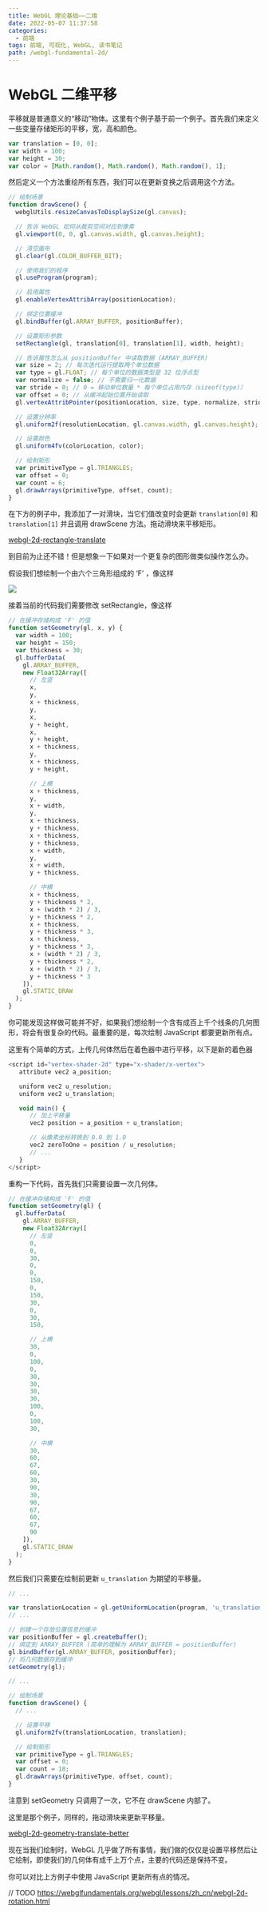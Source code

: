 ```yaml
---
title: WebGL 理论基础——二维
date: 2022-05-07 11:37:58
categories:
  - 前端
tags: 前端, 可视化, WebGL, 读书笔记
path: /webgl-fundamental-2d/
---
```


# WebGL 二维平移

平移就是普通意义的“移动”物体。这里有个例子基于前一个例子。首先我们来定义一些变量存储矩形的平移，宽，高和颜色。

```js
var translation = [0, 0];
var width = 100;
var height = 30;
var color = [Math.random(), Math.random(), Math.random(), 1];
```

然后定义一个方法重绘所有东西，我们可以在更新变换之后调用这个方法。

```js
// 绘制场景
function drawScene() {
  webglUtils.resizeCanvasToDisplaySize(gl.canvas);

  // 告诉 WebGL 如何从裁剪空间对应到像素
  gl.viewport(0, 0, gl.canvas.width, gl.canvas.height);

  // 清空画布
  gl.clear(gl.COLOR_BUFFER_BIT);

  // 使用我们的程序
  gl.useProgram(program);

  // 启用属性
  gl.enableVertexAttribArray(positionLocation);

  // 绑定位置缓冲
  gl.bindBuffer(gl.ARRAY_BUFFER, positionBuffer);

  // 设置矩形参数
  setRectangle(gl, translation[0], translation[1], width, height);

  // 告诉属性怎么从 positionBuffer 中读取数据 (ARRAY_BUFFER)
  var size = 2; // 每次迭代运行提取两个单位数据
  var type = gl.FLOAT; // 每个单位的数据类型是 32 位浮点型
  var normalize = false; // 不需要归一化数据
  var stride = 0; // 0 = 移动单位数量 * 每个单位占用内存（sizeof(type)）
  var offset = 0; // 从缓冲起始位置开始读取
  gl.vertexAttribPointer(positionLocation, size, type, normalize, stride, offset);

  // 设置分辨率
  gl.uniform2f(resolutionLocation, gl.canvas.width, gl.canvas.height);

  // 设置颜色
  gl.uniform4fv(colorLocation, color);

  // 绘制矩形
  var primitiveType = gl.TRIANGLES;
  var offset = 0;
  var count = 6;
  gl.drawArrays(primitiveType, offset, count);
}
```

在下方的例子中，我添加了一对滑块，当它们值改变时会更新 `translation[0]` 和 `translation[1]` 并且调用 drawScene 方法。拖动滑块来平移矩形。

[webgl-2d-rectangle-translate](embedded-codesandbox://webgl-fundamental-2d/webgl-2d-rectangle-translate?view=preview)

到目前为止还不错！但是想象一下如果对一个更复杂的图形做类似操作怎么办。

假设我们想绘制一个由六个三角形组成的 ‘F’ ，像这样

![](res/2022-05-10-00-00-30.png)

接着当前的代码我们需要修改 setRectangle，像这样

```js
// 在缓冲存储构成 'F' 的值
function setGeometry(gl, x, y) {
  var width = 100;
  var height = 150;
  var thickness = 30;
  gl.bufferData(
    gl.ARRAY_BUFFER,
    new Float32Array([
      // 左竖
      x,
      y,
      x + thickness,
      y,
      x,
      y + height,
      x,
      y + height,
      x + thickness,
      y,
      x + thickness,
      y + height,

      // 上横
      x + thickness,
      y,
      x + width,
      y,
      x + thickness,
      y + thickness,
      x + thickness,
      y + thickness,
      x + width,
      y,
      x + width,
      y + thickness,

      // 中横
      x + thickness,
      y + thickness * 2,
      x + (width * 2) / 3,
      y + thickness * 2,
      x + thickness,
      y + thickness * 3,
      x + thickness,
      y + thickness * 3,
      x + (width * 2) / 3,
      y + thickness * 2,
      x + (width * 2) / 3,
      y + thickness * 3
    ]),
    gl.STATIC_DRAW
  );
}
```

你可能发现这样做可能并不好，如果我们想绘制一个含有成百上千个线条的几何图形，将会有很复杂的代码。最重要的是，每次绘制 JavaScript 都要更新所有点。

这里有个简单的方式，上传几何体然后在着色器中进行平移，以下是新的着色器

```js
<script id="vertex-shader-2d" type="x-shader/x-vertex">
   attribute vec2 a_position;

   uniform vec2 u_resolution;
   uniform vec2 u_translation;

   void main() {
      // 加上平移量
      vec2 position = a_position + u_translation;

      // 从像素坐标转换到 0.0 到 1.0
      vec2 zeroToOne = position / u_resolution;
      // ...
   }
</script>
```

重构一下代码，首先我们只需要设置一次几何体。

```js
// 在缓冲存储构成 'F' 的值
function setGeometry(gl) {
  gl.bufferData(
    gl.ARRAY_BUFFER,
    new Float32Array([
      // 左竖
      0,
      0,
      30,
      0,
      0,
      150,
      0,
      150,
      30,
      0,
      30,
      150,

      // 上横
      30,
      0,
      100,
      0,
      30,
      30,
      30,
      30,
      100,
      0,
      100,
      30,

      // 中横
      30,
      60,
      67,
      60,
      30,
      90,
      30,
      90,
      67,
      60,
      67,
      90
    ]),
    gl.STATIC_DRAW
  );
}
```

然后我们只需要在绘制前更新 `u_translation` 为期望的平移量。

```js
// ...

var translationLocation = gl.getUniformLocation(program, 'u_translation');
// ...

// 创建一个存放位置信息的缓冲
var positionBuffer = gl.createBuffer();
// 绑定到 ARRAY_BUFFER (简单的理解为 ARRAY_BUFFER = positionBuffer)
gl.bindBuffer(gl.ARRAY_BUFFER, positionBuffer);
// 将几何数据存到缓冲
setGeometry(gl);

// ...

// 绘制场景
function drawScene() {
  // ...

  // 设置平移
  gl.uniform2fv(translationLocation, translation);

  // 绘制矩形
  var primitiveType = gl.TRIANGLES;
  var offset = 0;
  var count = 18;
  gl.drawArrays(primitiveType, offset, count);
}
```

注意到 setGeometry 只调用了一次，它不在 drawScene 内部了。

这里是那个例子，同样的，拖动滑块来更新平移量。

[webgl-2d-geometry-translate-better](embedded-codesandbox://webgl-fundamental-2d/webgl-2d-geometry-translate-better?view=preview)

现在当我们绘制时，WebGL 几乎做了所有事情，我们做的仅仅是设置平移然后让它绘制，即使我们的几何体有成千上万个点，主要的代码还是保持不变。

你可以对比上方例子中使用 JavaScript 更新所有点的情况。

// TODO https://webglfundamentals.org/webgl/lessons/zh_cn/webgl-2d-rotation.html
